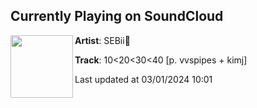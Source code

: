 ## Currently Playing on SoundCloud

[<img align="left" width="100" src="https://i1.sndcdn.com/artworks-aoJ6oNZKzVSIvbHf-dfZYoA-t500x500.jpg">](https://soundcloud.com/sebseb122/10203040damn?in=saxurn/sets/toys-r-us-type-smell)

**Artist**: SEBii💫 

**Track**: 10<20<30<40 [p. vvspipes + kimj]

Last updated at 03/01/2024 10:01
